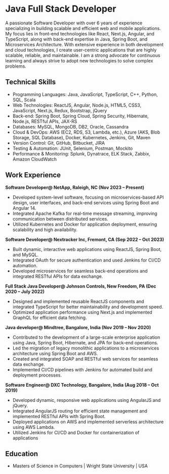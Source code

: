 # Java Full Stack Developer
A passionate Software Developer with over 6 years of experience specializing in building scalable and efficient web and mobile applications. My focus lies in front-end technologies like React, Next.js, Angular, and TypeScript, along with back-end expertise in Java, Spring Boot, and Microservices Architecture. With extensive experience in both development and cloud technologies, I create user-centric applications that are highly scalable, reliable, and maintainable. I am a strong advocate for continuous learning and always strive to adopt new technologies to solve complex problems.

## Technical Skills
- Programming Languages: Java, JavaScript, TypeScript, C++, Python, SQL, Scala								       		
- Web Technologies: ReactJS, Angular, Node.js, HTML5, CSS3, JavaScript, Next.js, Redux, Bootstrap, jQuery 			        		
- Back-end: Spring Boot, Spring Cloud, Spring Security, Hibernate, Node.js, RESTful APIs, JAX-RS
- Databases: MySQL, MongoDB, DB2, Oracle, Cassandra
- Cloud & DevOps: AWS (EC2, RDS, S3, Lambda, etc.), Azure (AKS, Blob Storage, SQL Database), Docker, Kubernetes, Jenkins, Git, Maven
- Version Control: Git, GitHub, Bitbucket, JIRA
- Testing & Automation: JUnit, Selenium, Postman, Mockito
- Performance & Monitoring: Splunk, Dynatrace, ELK Stack, Zabbix, Amazon CloudWatch
## Work Experience
**Software Developer@ NetApp, Raleigh, NC (Nov 2023 – Present)** 
- Developed system-level software, focusing on microservices-based API design, user interfaces, and back-end services using     Spring Boot and Angular 14.
- Integrated Apache Kafka for real-time message streaming, improving communication between distributed services.
- Utilized Kubernetes and Docker for application deployment, ensuring scalability and high availability.
 
**Software Developer@ Nextracker Inc, Fremont, CA  (Sep 2022 – Oct 2023)**
- Built dynamic, interactive web applications using ReactJS, Spring Boot, and MySQL.
- Integrated OAuth for secure authentication and used Jenkins for CI/CD automation.
- Developed microservices for seamless back-end operations and integrated RESTful APIs for data exchange.

**Full Stack Java Developer@ Johnson Controls, New Freedom, PA   (Dec 2020 – July 2022)**
- Designed and implemented reusable ReactJS components and integrated TypeScript for better maintainability and development speed.
- Optimized application performance using Next.js and implemented GraphQL for efficient data fetching.

**Java developer@ Mindtree, Bangalore, India (Nov 2019 – Nov 2020)**
- Contributed to the development of a large-scale enterprise application using Java, Spring Boot, Hibernate, and JPA for back-end operations.
- Led the migration of legacy monolithic applications to a microservices architecture using Spring Boot and AWS.
- Created and integrated SOAP and RESTful web services for seamless data exchange.
- Implemented CI/CD pipelines with Jenkins for automated build and deployment processes.

**Software Engineer@ DXC Technology, Bangalore, India (Aug 2018 – Oct 2019)**
- Developed dynamic, responsive web applications using AngularJS and jQuery.
- Integrated AngularJS routing for efficient state management and implemented RESTful APIs with Spring Boot.
- Deployed applications on AWS and implemented serverless architecture using AWS Lambda.
- Utilized Jenkins for CI/CD and Docker for containerization of applications
  
## Education
- Masters of Science in Computers | Wright State University | USA
